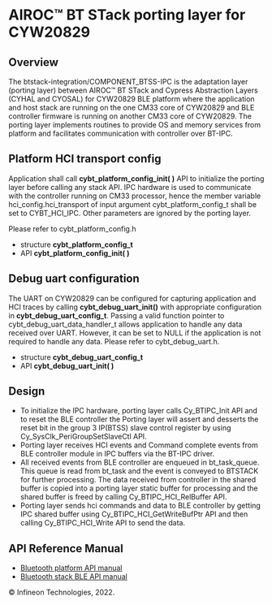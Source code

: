﻿# AIROC™ BT STack porting layer for CYW20829

## Overview
The btstack-integration/COMPONENT_BTSS-IPC is the adaptation layer (porting layer) between AIROC™ BT STack and 
Cypress Abstraction Layers (CYHAL and CYOSAL) for CYW20829 BLE platform where the application and host stack are running on the one CM33 core of CYW20829 and BLE controller firmware is running on another CM33 core of CYW20829.
The porting layer implements routines to provide OS and memory services from platform and facilitates communication with controller over BT-IPC.

## Platform HCI transport config
Application shall call **cybt_platform_config_init( )** API to initialize the porting layer before calling any stack API.
IPC hardware is used to communicate with the controller running on CM33 processor, hence the member variable hci_config.hci_transport of input argument cybt_platform_config_t shall be set to CYBT_HCI_IPC.
Other parameters are ignored by the porting layer.

Please refer to cybt_platform_config.h 

*  structure **cybt_platform_config_t**
*  API **cybt_platform_config_init( )**

## Debug uart configuration
The UART on CYW20829 can be configured for capturing application and HCI traces by calling **cybt_debug_uart_init()** with appropriate configuration in **cybt_debug_uart_config_t**.
Passing a valid function pointer to cybt_debug_uart_data_handler_t allows application to handle any data received over UART. However, it can be set to NULL if the application is not required to handle any data.
Please refer to cybt_debug_uart.h.

*  structure **cybt_debug_uart_config_t**
*  API **cybt_debug_uart_init( )**

## Design 
* To initialize the IPC hardware, porting layer calls Cy_BTIPC_Init API and to reset the BLE controller the Porting layer will assert and desserts the reset bit in the group 3 IP(BTSS) slave control register by using Cy_SysClk_PeriGroupSetSlaveCtl API.
* Porting layer receives HCI events and Command complete events from BLE controller module in IPC buffers via the BT-IPC driver.
* All received events from BLE controller are enqueued in bt_task_queue. This queue is read from bt_task and the event is conveyed to BTSTACK for further processing. The data received from controller in the shared buffer is copied into a porting layer static buffer for processing and the shared buffer is freed by calling Cy_BTIPC_HCI_RelBuffer  API.
* Porting layer sends hci commands and data to BLE controller by getting IPC shared buffer using Cy_BTIPC_HCI_GetWriteBufPtr API and then calling Cy_BTIPC_HCI_Write API to send the data.


## API Reference Manual
 - [Bluetooth platform API manual](https://infineon.github.io/btstack-integration/COMPONENT_BTSS-IPC/docs/api_reference_manual/html/index.html)
 - [Bluetooth stack BLE API manual](https://infineon.github.io/btstack/ble/api_reference_manual/html/index.html)
    
© Infineon Technologies, 2022.
